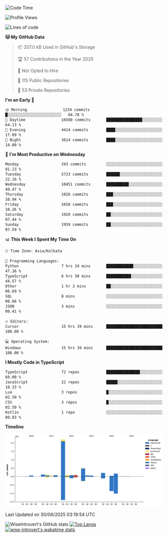 <!--START_SECTION:waka-->
![Code Time](http://img.shields.io/badge/Code%20Time-2%2C369%20hrs%2051%20mins-blue)

![Profile Views](http://img.shields.io/badge/Profile%20Views-0-blue)

![Lines of code](https://img.shields.io/badge/From%20Hello%20World%20I%27ve%20Written-3.9%20million%20lines%20of%20code-blue)

**🐱 My GitHub Data** 

> 📦 207.0 kB Used in GitHub's Storage 
 > 
> 🏆 57 Contributions in the Year 2025
 > 
> 🚫 Not Opted to Hire
 > 
> 📜 115 Public Repositories 
 > 
> 🔑 53 Private Repositories 
 > 
**I'm an Early 🐤** 

```text
🌞 Morning                1234 commits        █░░░░░░░░░░░░░░░░░░░░░░░░   04.78 % 
🌆 Daytime                16560 commits       ████████████████░░░░░░░░░   64.13 % 
🌃 Evening                4414 commits        ████░░░░░░░░░░░░░░░░░░░░░   17.09 % 
🌙 Night                  3614 commits        ████░░░░░░░░░░░░░░░░░░░░░   14.00 % 
```
📅 **I'm Most Productive on Wednesday** 

```text
Monday                   293 commits         ░░░░░░░░░░░░░░░░░░░░░░░░░   01.13 % 
Tuesday                  5723 commits        ██████░░░░░░░░░░░░░░░░░░░   22.16 % 
Wednesday                10451 commits       ██████████░░░░░░░░░░░░░░░   40.47 % 
Thursday                 2826 commits        ███░░░░░░░░░░░░░░░░░░░░░░   10.94 % 
Friday                   2650 commits        ███░░░░░░░░░░░░░░░░░░░░░░   10.26 % 
Saturday                 1920 commits        ██░░░░░░░░░░░░░░░░░░░░░░░   07.44 % 
Sunday                   1959 commits        ██░░░░░░░░░░░░░░░░░░░░░░░   07.59 % 
```


📊 **This Week I Spent My Time On** 

```text
🕑︎ Time Zone: Asia/Kolkata

💬 Programming Languages: 
Python                   7 hrs 24 mins       ████████████░░░░░░░░░░░░░   47.36 % 
TypeScript               6 hrs 58 mins       ███████████░░░░░░░░░░░░░░   44.57 % 
Other                    1 hr 2 mins         ██░░░░░░░░░░░░░░░░░░░░░░░   06.69 % 
SQL                      8 mins              ░░░░░░░░░░░░░░░░░░░░░░░░░   00.86 % 
JSON                     3 mins              ░░░░░░░░░░░░░░░░░░░░░░░░░   00.41 % 

🔥 Editors: 
Cursor                   15 hrs 39 mins      █████████████████████████   100.00 % 

💻 Operating System: 
Windows                  15 hrs 39 mins      █████████████████████████   100.00 % 
```

**I Mostly Code in TypeScript** 

```text
TypeScript               72 repos            ███████████████░░░░░░░░░░   60.00 % 
JavaScript               22 repos            █████░░░░░░░░░░░░░░░░░░░░   18.33 % 
Lua                      3 repos             █░░░░░░░░░░░░░░░░░░░░░░░░   02.50 % 
CSS                      3 repos             █░░░░░░░░░░░░░░░░░░░░░░░░   02.50 % 
Kotlin                   1 repo              ░░░░░░░░░░░░░░░░░░░░░░░░░   00.83 % 
```



**Timeline**

![Lines of Code chart](https://raw.githubusercontent.com/wise-introvert/wise-introvert/master/assets/bar_graph.png)


 Last Updated on 30/06/2025 03:19:54 UTC
<!--END_SECTION:waka-->

![WiseIntrovert's GitHub stats](https://github-readme-stats.vercel.app/api?username=wise-introvert&count_private=true&show_icons=true)
[![Top Langs](https://github-readme-stats.vercel.app/api/top-langs/?username=wise-introvert&langs_count=10)](https://github.com/anuraghazra/github-readme-stats)
[![wise-introvert's wakatime stats](https://github-readme-stats.vercel.app/api/wakatime?username=wiseintrovert)](https://github.com/anuraghazra/github-readme-stats)
